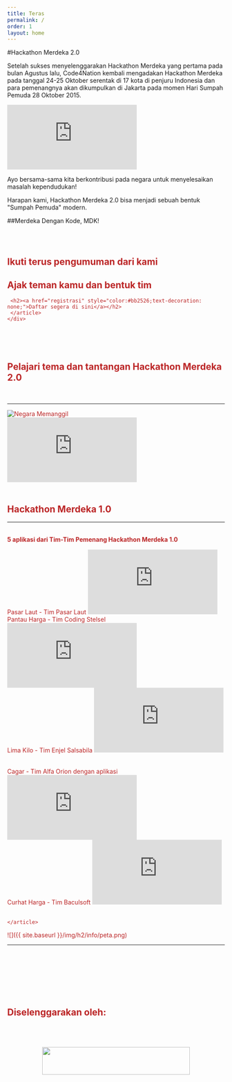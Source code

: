 ```yaml
---
title: Teras
permalink: /
order: 1
layout: home
---
```


#Hackathon Merdeka 2.0

Setelah sukses menyelenggarakan Hackathon Merdeka yang pertama pada bulan Agustus lalu, Code4Nation kembali mengadakan Hackathon Merdeka pada tanggal 24-25 Oktober serentak di 17 kota di penjuru Indonesia dan para pemenangnya akan dikumpulkan di Jakarta pada momen Hari Sumpah Pemuda 28 Oktober 2015.

<div class='content-container  embed-container  maps'>
  <iframe style="pointer-events: none;" src="https://www.google.com/maps/d/u/5/embed?mid=z4pTcO-jW240.kNRfjhoSCo-s" class="iframe-map" scrolling="no" frameborder="0" marginheight="0" marginwidth="0"></iframe>
</div>

Ayo bersama-sama kita berkontribusi pada negara untuk menyelesaikan masalah kependudukan!
		
Harapan kami, Hackathon Merdeka 2.0 bisa menjadi sebuah bentuk "Sumpah Pemuda" modern. 
	
##Merdeka Dengan Kode, MDK!
	
<div class="container">
<article class="post-content text-center" style="color:#bb2526;">
<div class="row" style="padding-top:30px;">
<div class="col-lg-4">
	<center><div class="img-circle-mdk"><i class="fa fa-bullhorn fa-4"></i></div></center>
	 <article class="post-content text-center" style="color:#bb2526;">
	 <h2>Ikuti terus pengumuman dari kami</h2>
	 </article>
	</div>
	<div class="col-lg-4">
	<center><div class="img-circle-mdk"><i class="fa fa-users fa-4"></i></div></center>
	 <article class="post-content text-center" style="color:#bb2526;">
	 <h2>Ajak teman kamu dan bentuk tim</h2>
	 </article>
	</div>
	<div class="col-lg-4">
	<center><div class="img-circle-mdk"><i class="fa fa-pencil-square-o"></i></div></center>
	 <article class="post-content text-center" style="color:#bb2526;">

	 <h2><a href="registrasi" style="color:#bb2526;text-decoration: none;">Daftar segera di sini</a></h2>
	 </article>
	</div>
</div>
<div class="row" style="padding-top:30px;">
<div class="col-lg-4">&nbsp;</div>
	<div class="col-lg-4">
	<center><div class="img-circle-mdk"><i class="fa fa-leanpub fa-4"></i></div></center>
	 <article class="post-content text-center" style="color:#bb2526;">
	 <h2><a href="tema-dan-tantangan" style="color:#bb2526;text-decoration: none;">Pelajari tema dan tantangan Hackathon Merdeka 2.0</a></h2>
	 </article>
	</div>
	<div class="col-lg-4">&nbsp;</div>
</div>
<hr>
<div>
  <img src="{{ site.baseurl }}/img/c4n_.png" alt="Negara Memanggil">
</div>

<div class="module white">
    <div class="container">
	<article class="teaser">
	<iframe src="https://www.youtube.com/embed/6wbYu-CmUXg" frameborder="0" allowfullscreen></iframe>
	</article>
	<center><div class="xr"></div></center>
	<article class="post-content text-center" style="color:#bb2526;padding-top:20px;">
	<h2>Hackathon Merdeka 1.0</h2>
	<hr>
	<br>
	 <b>5 aplikasi dari Tim-Tim Pemenang Hackathon Merdeka 1.0 </b>
	 <div class="row" style="padding-top:15px;">
        <div class="col-lg-4 text-center">
         <span>Pasar Laut - Tim Pasar Laut</span>
		 <iframe class="iframe-movie" src="https://www.youtube.com/embed/arlnzivE6t0" frameborder="0" allowfullscreen></iframe>
		</div>
		<div class="col-lg-4 text-center">
         <span>Pantau Harga - Tim Coding Stelsel</span>
		 <iframe class="iframe-movie" src="https://www.youtube.com/embed/NfYMcVU_BYs" frameborder="0" allowfullscreen></iframe>
		</div>
		<div class="col-lg-4 text-center">
         <span>Lima Kilo - Tim Enjel Salsabila</span>
		 <iframe class="iframe-movie" src="https://www.youtube.com/embed/pp-rneHU0kY" frameborder="0" allowfullscreen></iframe>
		</div>
	</div>
	<div class="row" style="padding-top:15px;">
	    <div class="col-lg-2 text-center">&nbsp</div>
        <div class="col-lg-4 text-center">
         <span>Cagar - Tim Alfa Orion dengan aplikasi</span>
		 <iframe class="iframe-movie" src="https://www.youtube.com/embed/rxrUSyNhCaU" frameborder="0" allowfullscreen></iframe>
		</div>
		<div class="col-lg-4 text-center">
         <span>Curhat Harga - Tim Baculsoft</span>
		 <iframe class="iframe-movie" src="https://www.youtube.com/embed/OcliTU5wolA" frameborder="0" allowfullscreen></iframe>
		</div>
		<div class="col-lg-2 text-center">&nbsp</div>
	</div>
	</article>
	</div>
</div>

    </article>
</div>

![]({{ site.baseurl }}/img/h2/info/peta.png)

<hr>
<div class="module white" style="padding-top: 100px;">
    <div class="container">
	<article class="post-content text-center" style="color:#bb2526;">
	<h2>Diselenggarakan oleh:</h2>
	<center><div class="xr"></div></center>
	<center style="padding-top:50px;">
	<a href="http://code4nation.id" target="_blank"><img src="{{ site.baseurl }}/img/C4N1.png" width="342" height="64" alt="" title="Code4Nation" ></a>
	</center>
	</article>
	</div>
</div>
